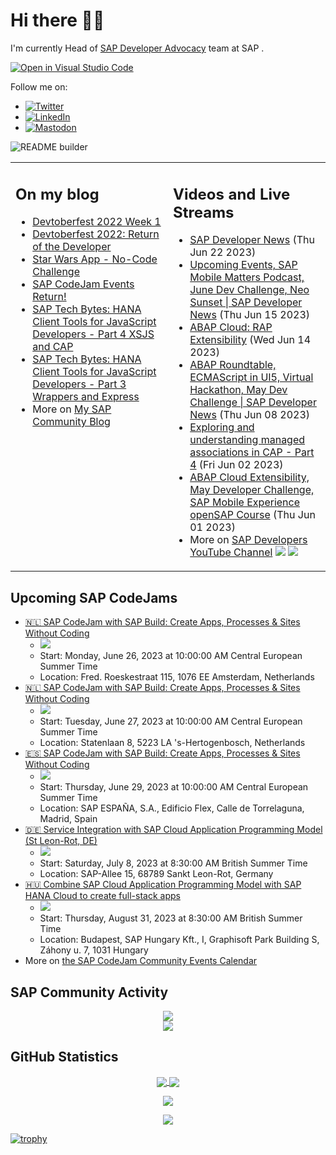 
# Hi there 👋🏼

I'm currently Head of [SAP Developer Advocacy](https://developers.sap.com/developer-advocates.html) team at SAP .

[![Open in Visual Studio Code](https://img.shields.io/badge/Made%20for-VSCode-1f425f.svg)](https://github.dev/jung-thomas/jung-thomas)

Follow me on:
- <a href="https://twitter.com/thomas_jung"><img alt="Twitter" src="https://img.shields.io/badge/thomas_jung-%231DA1F2.svg?style=for-the-badge&logo=Twitter&logoColor=white"/></a>
- <a href="https://www.linkedin.com/in/thomasjungsap/"><img alt="LinkedIn" src="https://img.shields.io/badge/linkedin-%230077B5.svg?style=for-the-badge&logo=linkedin&logoColor=white"/></a>
- <a rel="me" href="https://mastodon.cloud/@thomas_jung"><img alt="Mastodon" src="https://img.shields.io/mastodon/follow/109262551990174478?domain=https%3A%2F%2Fmastodon.cloud%2F&style=social"/></a>

![README builder](https://github.com/jung-thomas/jung-thomas/workflows/README%20builder/badge.svg)

<table><tr><td valign="top" width="50%">
 
## On my blog
- [Devtoberfest 2022 Week 1](https://blogs.sap.com/?p=1618235) 
- [Devtoberfest 2022: Return of the Developer](https://blogs.sap.com/?p=1598237) 
- [Star Wars App - No-Code Challenge](https://blogs.sap.com/?p=1543686) 
- [SAP CodeJam Events Return!](https://blogs.sap.com/?p=1539697) 
- [SAP Tech Bytes: HANA Client Tools for JavaScript Developers - Part 4 XSJS and CAP](https://blogs.sap.com/?p=1519898) 
- [SAP Tech Bytes: HANA Client Tools for JavaScript Developers - Part 3 Wrappers and Express](https://blogs.sap.com/?p=1519778) 
- More on [My SAP Community Blog](https://people.sap.com/thomas.jung#content:blogposts)
</td>
  
<td valign="top" width="50%">
  
## Videos and Live Streams
- [SAP Developer News](https://www.youtube.com/watch?v=hRTbv56uWgY) (Thu Jun 22 2023)
- [Upcoming Events, SAP Mobile Matters Podcast, June Dev Challenge, Neo Sunset |  SAP Developer News](https://www.youtube.com/watch?v=ZnzO-0UftgI) (Thu Jun 15 2023)
- [ABAP Cloud:  RAP Extensibility](https://www.youtube.com/watch?v=YNOa1c0BxR0) (Wed Jun 14 2023)
- [ABAP Roundtable, ECMAScript in UI5, Virtual Hackathon, May Dev Challenge | SAP Developer News](https://www.youtube.com/watch?v=Dxe4OmaFVy4) (Thu Jun 08 2023)
- [Exploring and understanding managed associations in CAP - Part 4](https://www.youtube.com/watch?v=EtNv5VX4yxk) (Fri Jun 02 2023)
- [ABAP Cloud Extensibility, May Developer Challenge, SAP Mobile Experience openSAP Course](https://www.youtube.com/watch?v=380EpSFwHq4) (Thu Jun 01 2023)
- More on [SAP Developers YouTube Channel](https://www.youtube.com/channel/UCNfmelKDrvRmjYwSi9yvrMg) ![](https://img.shields.io/youtube/channel/views/UCNfmelKDrvRmjYwSi9yvrMg) ![](https://img.shields.io/youtube/channel/subscribers/UCNfmelKDrvRmjYwSi9yvrMg)
</td></tr></table>

## Upcoming SAP CodeJams
- [🇳🇱 SAP CodeJam with SAP Build: Create Apps, Processes & Sites Without Coding](https://groups.community.sap.com/t5/sap-codejam/sap-codejam-with-sap-build-create-apps-processes-amp-sites/ev-p/261850)
  - <img src="https://groups.community.sap.com/t5/image/serverpage/image-id/36402iE7F1EB96D748A473/image-size/thumb?v=v2&px=150" />
  - Start: Monday, June 26, 2023 at 10:00:00 AM Central European Summer Time
  - Location: Fred. Roeskestraat 115, 1076 EE Amsterdam, Netherlands
- [🇳🇱 SAP CodeJam with SAP Build: Create Apps, Processes & Sites Without Coding](https://groups.community.sap.com/t5/sap-codejam/sap-codejam-with-sap-build-create-apps-processes-amp-sites/ev-p/261784)
  - <img src="https://groups.community.sap.com/t5/image/serverpage/image-id/36382i3BD74494D565C006/image-size/thumb?v=v2&px=150" />
  - Start: Tuesday, June 27, 2023 at 10:00:00 AM Central European Summer Time
  - Location: Statenlaan 8, 5223 LA 's-Hertogenbosch, Netherlands
- [🇪🇸 SAP CodeJam with SAP Build: Create Apps, Processes & Sites Without Coding](https://groups.community.sap.com/t5/sap-codejam/sap-codejam-with-sap-build-create-apps-processes-amp-sites/ev-p/261999)
  - <img src="https://groups.community.sap.com/t5/image/serverpage/image-id/36431iBF7BEE73D33F6186/image-size/thumb?v=v2&px=150" />
  - Start: Thursday, June 29, 2023 at 10:00:00 AM Central European Summer Time
  - Location: SAP ESPAÑA, S.A., Edificio Flex, Calle de Torrelaguna, Madrid, Spain
- [🇩🇪 Service Integration with SAP Cloud Application Programming Model (St Leon-Rot, DE)](https://groups.community.sap.com/t5/sap-codejam/service-integration-with-sap-cloud-application-programming-model/ev-p/256584)
  - <img src="https://groups.community.sap.com/t5/image/serverpage/image-id/34591i7FC46A9EBA527136/image-size/thumb/is-moderation-mode/true?v=v2&px=150" />
  - Start: Saturday, July 8, 2023 at 8:30:00 AM British Summer Time
  - Location: SAP-Allee 15, 68789 Sankt Leon-Rot, Germany
- [🇭🇺 Combine SAP Cloud Application Programming Model with SAP HANA Cloud to create full-stack apps](https://groups.community.sap.com/t5/sap-codejam/combine-sap-cloud-application-programming-model-with-sap-hana/ev-p/260759)
  - <img src="https://groups.community.sap.com/t5/image/serverpage/image-id/36046iD326775B13CB98C7/image-size/thumb/is-moderation-mode/true?v=v2&px=150" />
  - Start: Thursday, August 31, 2023 at 8:30:00 AM British Summer Time
  - Location: Budapest, SAP Hungary Kft., I, Graphisoft Park Building S, Záhony u. 7, 1031 Hungary
- More on [the SAP CodeJam Community Events Calendar](https://groups.community.sap.com/t5/sap-codejam/eb-p/codejam-events)

## SAP Community Activity
<p align = "center">
<a href="https://people.sap.com/thomas.jung#overview">
  <img align="center" src="https://devrel-tools-prod-scn-badges-srv.cfapps.eu10.hana.ondemand.com/activity/thomas.jung" />
</a>
</br>
<a href="https://people.sap.com/thomas.jung#reputation">
  <img align="center" src="https://devrel-tools-prod-scn-badges-srv.cfapps.eu10.hana.ondemand.com/showcaseBadges/thomas.jung?test=2" />
</a>
</p>

## GitHub Statistics
<p align = "center">
<a href="https://github.com/anuraghazra/github-readme-stats">
  <img align="center" src="https://github-readme-stats.vercel.app/api?username=jung-thomas&count_private=true&show_icons=true&theme=dark&line_height=27" />
</a>
<a href="https://github.com/anuraghazra/github-readme-stats">
  <img align="center" src="https://github-readme-stats.vercel.app/api/top-langs/?username=jung-thomas&show_icons=true&theme=dark" />
</a>
</p>

<p align = "center">
 <img  src="https://github-readme-streak-stats.herokuapp.com/?user=jung-thomas&show_icons=true&locale=en&layout=compact&theme=dark&line_height=0" />
</p> 

<p align = "center">
 <img src="https://activity-graph.herokuapp.com/graph?username=jung-thomas&theme=redical">
</p> 

[![trophy](https://github-profile-trophy.vercel.app/?username=jung-thomas&theme=onedark)](https://github.com/ryo-ma/github-profile-trophy)


